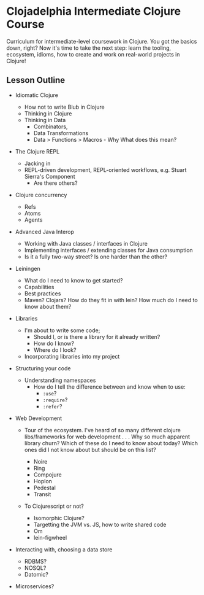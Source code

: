 # Clojadelphia Intermediate Clojure Course
Curriculum for intermediate-level coursework in Clojure. You got the basics down, right?
Now it's time to take the next step: learn the tooling, ecosystem, idioms,
how to create and work on real-world projects in Clojure!

## Lesson Outline

* Idiomatic Clojure
    - How not to write Blub in Clojure
    - Thinking in Clojure
    - Thinking in Data
        - Combinators,
        - Data Transformations
        - Data > Functions > Macros - Why What does this mean?

* The Clojure REPL
    - Jacking in
    - REPL-driven development, REPL-oriented workflows, e.g. Stuart Sierra's Component
        - Are there others?

* Clojure concurrency
    - Refs
    - Atoms
    - Agents

* Advanced Java Interop
    - Working with Java classes / interfaces in Clojure
    - Implementing interfaces / extending classes for Java consumption
    - Is it a fully two-way street? Is one harder than the other?

* Leiningen
    - What do I need to know to get started?
    - Capabilities
    - Best practices
    - Maven? Clojars? How do they fit in with lein? How much do I need to know about them?

* Libraries
    - I'm about to write some code;
        - Should I, or is there a library for it already written?
        - How do I know?
        - Where do I look?
    - Incorporating libraries into my project

* Structuring your code
    - Understanding namespaces
        - How do I tell the difference between and know when to use:
            - `:use`?
            - `:require`?
            - `:refer`?

* Web Development
    - Tour of the ecosystem. I've heard of so many different clojure libs/frameworks for web development . . .
      Why so much apparent library churn? Which of these do I need to know about today?
      Which ones did I not know about but should be on this list?
        - Noire
        - Ring
        - Compojure
        - Hoplon
        - Pedestal
        - Transit

    - To Clojurescript or not?
        - Isomorphic Clojure?
        - Targetting the JVM vs. JS, how to write shared code
        - Om
        - lein-figwheel

* Interacting with, choosing a data store
    - RDBMS?
    - NOSQL?
    - Datomic?

* Microservices?
